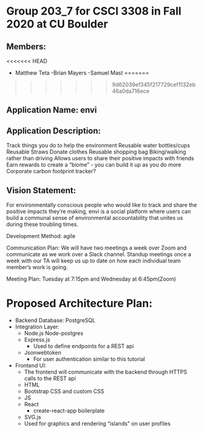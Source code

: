 # Group 203_7 for CSCI 3308 in Fall 2020 at CU Boulder
## Members:

<<<<<<< HEAD
 - Matthew Teta
 -Brian Mayers
-Samuel Mast
=======
>>>>>>> 9d62039ef345f217729cef1132eb46a0da716ece

## Application Name: envi

## Application Description:
Track things you do to help the environment
Reusable water bottles/cups
Reusable Straws
Donate clothes
Reusable shopping bag
Biking/walking rather than driving
Allows users to share their positive impacts with friends
Earn rewards to create a “biome” - you can build it up as you do more
Corporate carbon footprint tracker?

## Vision Statement:
For environmentally conscious people who would like to track and share the positive impacts they’re making, envi is a social platform where users can build a communal sense of environmental accountability that unites us during these troubling times.

Development Method: agile

Communication Plan: We will have two meetings a week over Zoom and communicate as we work over a Slack channel. Standup meetings once a week with our TA will keep us up to date on how each individual team member’s work is going.

Meeting Plan: Tuesday at 7:15pm and Wednesday at 6:45pm(Zoom)



# Proposed Architecture Plan:

- Backend Database: PostgreSQL
- Integration Layer:
  - Node.js
   Node-postgres
  - Express.js
    - Used to define endpoints for a REST api
  - Jsonwebtoken
    - For user authentication similar to this tutorial
- Frontend UI:
  - The frontend will communicate with the backend through HTTPS calls to the REST api
  - HTML
  - Bootstrap CSS and custom CSS
  - JS
  - React
    - create-react-app boilerplate
  - SVG.js
  - Used for graphics and rendering “islands” on user profiles


